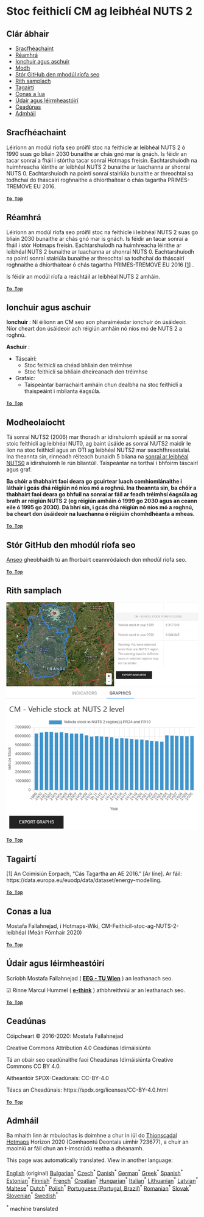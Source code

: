 <h1><a class="anchor" id="cm-vehicle-stock-at-nuts-2-level" href="#cm-vehicle-stock-at-nuts-2-level"><i class="fa fa-link"></i></a>Stoc feithiclí CM ag leibhéal NUTS 2</h1><h2><a class="anchor" id="table-of-contents" href="#table-of-contents"><i class="fa fa-link"></i></a> Clár ábhair</h2><ul><li> <a href="#in-a-glance">Sracfhéachaint</a></li><li> <a href="#introduction">Réamhrá</a></li><li> <a href="#inputs-and-outputs">Ionchuir agus aschuir</a></li><li> <a href="#method">Modh</a></li><li> <a href="#github-repository-of-this-calculation-module">Stór GitHub den mhodúl ríofa seo</a></li><li> <a href="#sample-run">Rith samplach</a></li><li> <a href="#references">Tagairtí</a></li><li> <a href="#how-to-cite">Conas a lua</a></li><li> <a href="#authors-and-reviewers">Údair agus léirmheastóirí</a></li><li> <a href="#license">Ceadúnas</a></li><li> <a href="#acknowledgement">Admháil</a></li></ul><h2><a class="anchor" id="in-a-glance" href="#in-a-glance"><i class="fa fa-link"></i></a> Sracfhéachaint</h2><p> Léiríonn an modúl ríofa seo próifíl stoc na feithicle ar leibhéal NUTS 2 ó 1990 suas go bliain 2030 bunaithe ar chás gnó mar is gnách. Is féidir an tacar sonraí a fháil i stórtha tacar sonraí Hotmaps freisin. Eachtarshuíodh na huimhreacha léirithe ar leibhéal NUTS 2 bunaithe ar luachanna ar shonraí NUTS 0. Eachtarshuíodh na pointí sonraí stairiúla bunaithe ar threochtaí sa todhchaí do tháscairí roghnaithe a dhíorthaítear ó chás tagartha PRIMES-TREMOVE EU 2016.</p><p> <a href="#table-of-contents"><strong><code>To Top</code></strong></a></p><h2><a class="anchor" id="introduction" href="#introduction"><i class="fa fa-link"></i></a> Réamhrá</h2><p> Léiríonn an modúl ríofa seo próifíl stoc na feithicle i leibhéal NUTS 2 suas go bliain 2030 bunaithe ar chás gnó mar is gnách. Is féidir an tacar sonraí a fháil i stór Hotmaps freisin. Eachtarshuíodh na huimhreacha léirithe ar leibhéal NUTS 2 bunaithe ar luachanna ar shonraí NUTS 0. Eachtarshuíodh na pointí sonraí stairiúla bunaithe ar threochtaí sa todhchaí do tháscairí roghnaithe a dhíorthaítear ó chás tagartha PRIMES-TREMOVE EU 2016 <a href="#references">[1]</a> .</p><p> Is féidir an modúl ríofa a reáchtáil ar leibhéal NUTS 2 amháin.</p><p> <a href="#table-of-contents"><strong><code>To Top</code></strong></a></p><h2><a class="anchor" id="inputs-and-outputs" href="#inputs-and-outputs"><i class="fa fa-link"></i></a> Ionchuir agus aschuir</h2><p> <strong>Ionchuir</strong> : Ní éilíonn an CM seo aon pharaiméadar ionchuir ón úsáideoir. Níor cheart don úsáideoir ach réigiún amháin nó níos mó de NUTS 2 a roghnú.</p><p> <strong>Aschuir</strong> :</p><ul><li> Táscairí:<ul><li> Stoc feithiclí sa chéad bhliain den tréimhse</li><li> Stoc feithiclí sa bhliain dheireanach den tréimhse</li></ul></li><li> Grafaic:<ul><li> Taispeántar barrachairt amháin chun dealbha na stoc feithiclí a thaispeáint i mblianta éagsúla.</li></ul></li></ul><p> <a href="#table-of-contents"><strong><code>To Top</code></strong></a></p><h2><a class="anchor" id="methodology" href="#methodology"><i class="fa fa-link"></i></a> Modheolaíocht</h2><p> Tá sonraí NUTS2 (2006) mar thoradh ar idirshuíomh spásúil ar na sonraí stoic feithiclí ag leibhéal NUT0, ag baint úsáide as sonraí NUTS2 maidir le líon na stoc feithiclí agus an OTI ag leibhéal NUTS2 mar seachfhreastalaí. Ina theannta sin, rinneadh réiteach bunaidh 5 bliana na <a href="https://gitlab.com/hotmaps/transport/nuts0">sonraí ar leibhéal NUTS0</a> a idirshuíomh le rún bliantúil. Taispeántar na torthaí i bhfoirm táscairí agus graf.</p><p> <strong>Ba chóir a thabhairt faoi deara go gcuirtear luach comhiomlánaithe i láthair i gcás dhá réigiún nó níos mó a roghnú. Ina theannta sin, ba chóir a thabhairt faoi deara go bhfuil na sonraí ar fáil ar feadh tréimhsí éagsúla ag brath ar réigiún NUTS 2 (eg réigiún amháin ó 1999 go 2030 agus an ceann eile ó 1995 go 2030). Dá bhrí sin, i gcás dhá réigiún nó níos mó a roghnú, ba cheart don úsáideoir na luachanna ó réigiúin chomhdhéanta a mheas.</strong></p><p> <a href="#table-of-contents"><strong><code>To Top</code></strong></a></p><h2><a class="anchor" id="github-repository-of-this-calculation-module" href="#github-repository-of-this-calculation-module"><i class="fa fa-link"></i></a> Stór GitHub den mhodúl ríofa seo</h2><p> <a href="https://github.com/HotMaps/vehicle_stock/tree/develop">Anseo</a> gheobhaidh tú an fhorbairt ceannródaíoch don mhodúl ríofa seo.</p><p> <a href="#table-of-contents"><strong><code>To Top</code></strong></a></p><h2><a class="anchor" id="sample-run" href="#sample-run"><i class="fa fa-link"></i></a> Rith samplach</h2><img src="/en/CM-Vehicle-stock-at-NUTS-2-level/1.png"/><img src="/en/CM-Vehicle-stock-at-NUTS-2-level/2.png"/><p> <a href="#table-of-contents"><strong><code>To Top</code></strong></a></p><h2><a class="anchor" id="references" href="#references"><i class="fa fa-link"></i></a> Tagairtí</h2><p> [1] An Coimisiún Eorpach, “Cás Tagartha an AE 2016.” [Ar líne]. Ar fáil: https://data.europa.eu/euodp/data/dataset/energy-modelling.</p><p> <a href="#table-of-contents"><strong><code>To Top</code></strong></a></p><h2><a class="anchor" id="how-to-cite" href="#how-to-cite"><i class="fa fa-link"></i></a> Conas a lua</h2><p> Mostafa Fallahnejad, i Hotmaps-Wiki, CM-Feithicil-stoc-ag-NUTS-2-leibhéal (Meán Fómhair 2020)</p><p> <a href="#table-of-contents"><strong><code>To Top</code></strong></a></p><h2><a class="anchor" id="authors-and-reviewers" href="#authors-and-reviewers"><i class="fa fa-link"></i></a> Údair agus léirmheastóirí</h2><p> Scríobh Mostafa Fallahnejad ( <strong><a href="https://eeg.tuwien.ac.at/">EEG - TU Wien</a></strong> ) an leathanach seo.</p><p> ☑ Rinne Marcul Hummel ( <strong><a href="https://e-think.ac.at">e-think</a></strong> ) athbhreithniú ar an leathanach seo.</p><p> <a href="#table-of-contents"><strong><code>To Top</code></strong></a></p><h2><a class="anchor" id="license" href="#license"><i class="fa fa-link"></i></a> Ceadúnas</h2><p> Cóipcheart © 2016-2020: Mostafa Fallahnejad</p><p> Creative Commons Attribution 4.0 Ceadúnas Idirnáisiúnta</p><p> Tá an obair seo ceadúnaithe faoi Cheadúnas Idirnáisiúnta Creative Commons CC BY 4.0.</p><p> Aitheantóir SPDX-Ceadúnais: CC-BY-4.0</p><p> Téacs an Cheadúnais: https://spdx.org/licenses/CC-BY-4.0.html</p><p> <a href="#table-of-contents"><strong><code>To Top</code></strong></a></p><h2><a class="anchor" id="acknowledgement" href="#acknowledgement"><i class="fa fa-link"></i></a> Admháil</h2><p> Ba mhaith linn ár mbuíochas is doimhne a chur in iúl do <a href="https://www.hotmaps-project.eu">Thionscadal Hotmaps</a> Horizon 2020 (Comhaontú Deontais uimhir 723677), a chuir an maoiniú ar fáil chun an t-imscrúdú reatha a dhéanamh.</p>
<!--- THIS IS A SUPER UNIQUE IDENTIFIER -->

This page was automatically translated. View in another language:

[English](../en/CM-Vehicle-stock-at-NUTS-2-level) (original) [Bulgarian](../bg/CM-Vehicle-stock-at-NUTS-2-level)<sup>\*</sup> [Czech](../cs/CM-Vehicle-stock-at-NUTS-2-level)<sup>\*</sup> [Danish](../da/CM-Vehicle-stock-at-NUTS-2-level)<sup>\*</sup> [German](../de/CM-Vehicle-stock-at-NUTS-2-level)<sup>\*</sup> [Greek](../el/CM-Vehicle-stock-at-NUTS-2-level)<sup>\*</sup> [Spanish](../es/CM-Vehicle-stock-at-NUTS-2-level)<sup>\*</sup> [Estonian](../et/CM-Vehicle-stock-at-NUTS-2-level)<sup>\*</sup> [Finnish](../fi/CM-Vehicle-stock-at-NUTS-2-level)<sup>\*</sup> [French](../fr/CM-Vehicle-stock-at-NUTS-2-level)<sup>\*</sup>  [Croatian](../hr/CM-Vehicle-stock-at-NUTS-2-level)<sup>\*</sup> [Hungarian](../hu/CM-Vehicle-stock-at-NUTS-2-level)<sup>\*</sup> [Italian](../it/CM-Vehicle-stock-at-NUTS-2-level)<sup>\*</sup> [Lithuanian](../lt/CM-Vehicle-stock-at-NUTS-2-level)<sup>\*</sup> [Latvian](../lv/CM-Vehicle-stock-at-NUTS-2-level)<sup>\*</sup> [Maltese](../mt/CM-Vehicle-stock-at-NUTS-2-level)<sup>\*</sup> [Dutch](../nl/CM-Vehicle-stock-at-NUTS-2-level)<sup>\*</sup> [Polish](../pl/CM-Vehicle-stock-at-NUTS-2-level)<sup>\*</sup> [Portuguese (Portugal, Brazil)](../pt/CM-Vehicle-stock-at-NUTS-2-level)<sup>\*</sup> [Romanian](../ro/CM-Vehicle-stock-at-NUTS-2-level)<sup>\*</sup> [Slovak](../sk/CM-Vehicle-stock-at-NUTS-2-level)<sup>\*</sup> [Slovenian](../sl/CM-Vehicle-stock-at-NUTS-2-level)<sup>\*</sup> [Swedish](../sv/CM-Vehicle-stock-at-NUTS-2-level)<sup>\*</sup> 

<sup>\*</sup> machine translated
